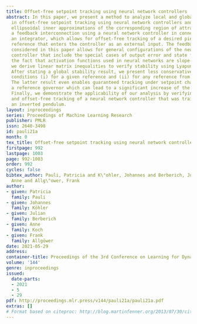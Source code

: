 ```yaml
---
title: Offset-free setpoint tracking using neural network controllers
abstract: In this paper, we present a method to analyze local and global stability
  in offset-free setpoint tracking using neural network controllers and we provide
  ellipsoidal inner approximations of the corresponding region of attraction. We consider
  a feedback interconnection using a neural network controller in connection with
  an integrator, which allows for offset-free tracking of a desired piecewise constant
  reference that enters the controller as an external input. The feedback interconnection
  considered in this paper allows for general configurations of the neural network
  controller that include the special cases of output error and state feedback. Exploiting
  the fact that activation functions used in neural networks are slope-restricted,
  we derive linear matrix inequalities to verify stability using Lyapunov theory.
  After stating a global stability result, we present less conservative local stability
  conditions (i) for a given reference and (ii) for any reference from a certain set.
  The latter result even enables guaranteed tracking under setpoint changes using
  a reference governor which can lead to a significant increase of the region of attraction.
  Finally, we demonstrate the applicability of our analysis by verifying stability
  and offset-free tracking of a neural network controller that was trained to stabilize
  an inverted pendulum.
layout: inproceedings
series: Proceedings of Machine Learning Research
publisher: PMLR
issn: 2640-3498
id: pauli21a
month: 0
tex_title: Offset-free setpoint tracking using neural network controllers
firstpage: 992
lastpage: 1003
page: 992-1003
order: 992
cycles: false
bibtex_author: Pauli, Patricia and K\"ohler, Johannes and Berberich, Julian and Koch,
  Anne and Allg\"ower, Frank
author:
- given: Patricia
  family: Pauli
- given: Johannes
  family: Köhler
- given: Julian
  family: Berberich
- given: Anne
  family: Koch
- given: Frank
  family: Allgöwer
date: 2021-05-29
address:
container-title: Proceedings of the 3rd Conference on Learning for Dynamics and Control
volume: '144'
genre: inproceedings
issued:
  date-parts:
  - 2021
  - 5
  - 29
pdf: http://proceedings.mlr.press/v144/pauli21a/pauli21a.pdf
extras: []
# Format based on citeproc: http://blog.martinfenner.org/2013/07/30/citeproc-yaml-for-bibliographies/
---
```

